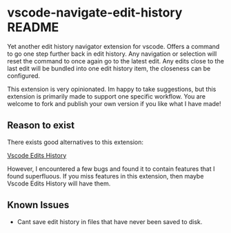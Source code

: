 # vscode-navigate-edit-history README

Yet another edit history navigator extension for vscode. Offers a command to go one step further back in edit history. Any navigation or selection will reset the command to once again go to the latest edit. Any edits close to the last edit will be bundled into one edit history item, the closeness can be configured.

This extension is very opinionated. Im happy to take suggestions, but this extension is primarily made to support one specific workflow. You are welcome to fork and publish your own version if you like what I have made!

## Reason to exist

There exists good alternatives to this extension:

[Vscode Edits History](https://github.com/mishkinf/vscode-edits-history)

However, I encountered a few bugs and found it to contain features that I found superfluous. If you miss features in this extension, then maybe Vscode Edits History will have them.

## Known Issues

- Cant save edit history in files that have never been saved to disk.

